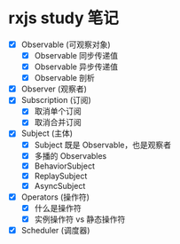 # rxjs study 笔记


- [x] Observable (可观察对象)
  - [x] Observable 同步传递值
  - [x] Observable 异步传递值
  - [x] Observable 剖析
- [x] Observer (观察者)
- [x] Subscription (订阅)
  - [x] 取消单个订阅
  - [x] 取消合并订阅
- [x] Subject (主体)
  - [x] Subject 既是 Observable，也是观察者
  - [x] 多播的 Observables
  - [x] BehaviorSubject
  - [x] ReplaySubject
  - [x] AsyncSubject
- [x] Operators (操作符)
  - [x] 什么是操作符
  - [x] 实例操作符 vs 静态操作符
- [x] Scheduler (调度器)

